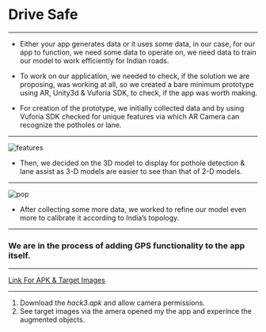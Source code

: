# Drive Safe
----------
* Either your app generates data or it uses some data, in our case, for our app to function, 
we need some data to operate on, we need data to train our model to work efficiently for Indian roads.

 * To work on our application, we needed to check, if the solution we are proposing, was working at all,
 so we created a bare minimum prototype using AR, Unity3d & Vuforia SDK, to check, if the app was worth making.

* For creation of the prototype, we initially collected data and by using Vuforia SDK checked for
unique features via which AR Camera can recognize the potholes or lane.

-----


![features](https://user-images.githubusercontent.com/31439780/54066711-e94ae400-425a-11e9-91d8-db4c8b7a3e84.PNG)

* Then, we decided on the 3D model to display for pothole detection & lane assist as 3-D models 
are easier to see than that of 2-D models.

-----

![pop](https://user-images.githubusercontent.com/31439780/54066803-907c4b00-425c-11e9-8ce8-edc46048e52a.jpeg)



* After collecting some more data, we worked to refine our model even more to calibrate it according to India’s topology.

-----

### We are in the process of adding GPS functionality to the app itself.

-----

[Link For APK & Target Images](https://drive.google.com/drive/folders/1CIqnSIrC0jMfNYpXtvE8aIN9z06I0sIQ)

-----

1. Download the _hack3.apk_ and allow camera permissions.
1. See target images via the amera opened my the app and experince the augmented objects.
